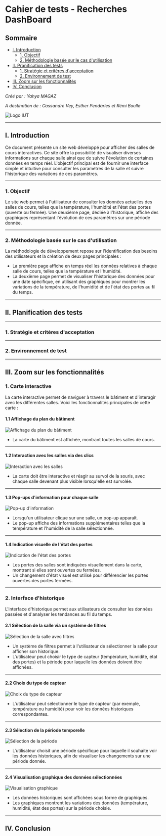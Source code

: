 # Cahier de tests - Recherches DashBoard

## Sommaire
- [I. Introduction](#i-introduction)
  - [1. Objectif](#1-objectif)
  - [2. Méthodologie basée sur le cas d'utilisation](#2-méthodologie-basée-sur-le-cas-d'utilisation)
- [II. Pranification des tests](#ii-planification-des-tests)
  - [1. Stratégie et critères d'acceptation](#1-stratégie-et-critères-d'acceptation)
  - [2. Environnement de test](#2-environnement-de-test)
- [III. Zoom sur les fonctionnalités](iii-zoom-sur-les-fonctionnalités)
- [IV. Conclusion](#iv-conclusion)

_Créé par : Yahya MAGAZ_

_A destination de : Cassandre Vey, Esther Pendaries et Rémi Boulle_

![Logo IUT](Logo_IUT.png)

---

## I. Introduction

Ce document présente un site web développé pour afficher des salles de cours interactives. Ce site offre la possibilité de visualiser diverses informations sur chaque salle ainsi que de suivre l'évolution de certaines données en temps réel. L'objectif principal est de fournir une interface simple et intuitive pour consulter les paramètres de la salle et suivre l'historique des variations de ces paramètres.

---

### 1. Objectif

Le site web permet à l'utilisateur de consulter les données actuelles des salles de cours, telles que la température, l'humidité et l'état des portes (ouverte ou fermée). Une deuxième page, dédiée à l'historique, affiche des graphiques représentant l'évolution de ces paramètres sur une période donnée.

---

### 2. Méthodologie basée sur le cas d'utilisation

La méthodologie de développement repose sur l'identification des besoins des utilisateurs et la création de deux pages principales : 
- La première page affiche en temps réel les données relatives à chaque salle de cours, telles que la température et l'humidité.
- La deuxième page permet de visualiser l'historique des données pour une date spécifique, en utilisant des graphiques pour montrer les variations de la température, de l'humidité et de l'état des portes au fil du temps.

---

## II. Planification des tests

---

### 1. Stratégie et critères d'acceptation

---

### 2. Environnement de test

---

## III. Zoom sur les fonctionnalités

### 1. Carte interactive

La carte interactive permet de naviguer à travers le bâtiment et d'interagir avec les différentes salles. Voici les fonctionnalités principales de cette carte :

#### 1.1 Affichage du plan du bâtiment

![Affichage du plan du bâtiment](uc.svg)

- La carte du bâtiment est affichée, montrant toutes les salles de cours.

---

#### 1.2 Interaction avec les salles via des clics

![Interaction avec les salles](uc.svg)

- La carte doit être interactive et réagir au survol de la souris, avec chaque salle devenant plus visible lorsqu'elle est survolée.
---

#### 1.3 Pop-ups d'information pour chaque salle

![Pop-up d'information](uc.svg)

- Lorsqu'un utilisateur clique sur une salle, un pop-up apparaît.
- Le pop-up affiche des informations supplémentaires telles que la température et l'humidité de la salle sélectionnée.

---

#### 1.4 Indication visuelle de l'état des portes

![Indication de l'état des portes](uc.svg)

- Les portes des salles sont indiquées visuellement dans la carte, montrant si elles sont ouvertes ou fermées.
- Un changement d'état visuel est utilisé pour différencier les portes ouvertes des portes fermées.

---

### 2. Interface d'historique

L'interface d'historique permet aux utilisateurs de consulter les données passées et d'analyser les tendances au fil du temps.

#### 2.1 Sélection de la salle via un système de filtres

![Sélection de la salle avec filtres](uc.svg)

- Un système de filtres permet à l'utilisateur de sélectionner la salle pour afficher son historique.
- L'utilisateur peut choisir le type de capteur (température, humidité, état des portes) et la période pour laquelle les données doivent être affichées.

---

#### 2.2 Choix du type de capteur

![Choix du type de capteur](uc.svg)

- L'utilisateur peut sélectionner le type de capteur (par exemple, température ou humidité) pour voir les données historiques correspondantes.

---

#### 2.3 Sélection de la période temporelle

![Sélection de la période](uc.svg)

- L'utilisateur choisit une période spécifique pour laquelle il souhaite voir les données historiques, afin de visualiser les changements sur une période donnée.

---

#### 2.4 Visualisation graphique des données sélectionnées

![Visualisation graphique](uc.svg)

- Les données historiques sont affichées sous forme de graphiques.
- Les graphiques montrent les variations des données (température, humidité, état des portes) sur la période choisie.

---

## IV. Conclusion

